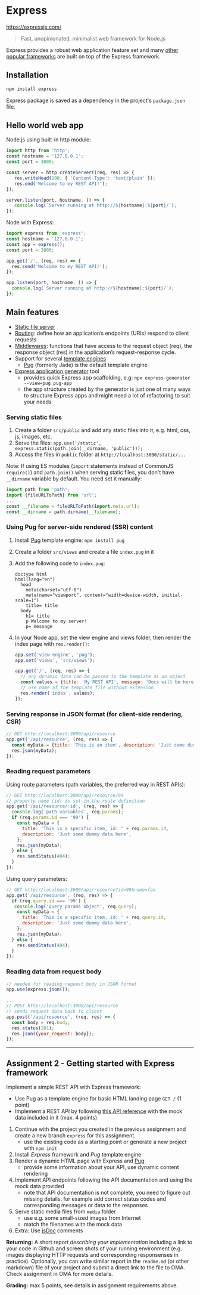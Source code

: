 # Express

<https://expressjs.com/>

>Fast, unopinionated, minimalist web framework for Node.js

Express provides a robust web application feature set and many [other popular frameworks](https://expressjs.com/en/resources/frameworks.html) are built on top of the Express framework.

## Installation

```bash
npm install express
```

Express package is saved as a dependency in the project's `package.json` file.

## Hello world web app

Node.js using built-in http module:

```js
import http from 'http';
const hostname = '127.0.0.1';
const port = 3000;

const server = http.createServer((req, res) => {
   res.writeHead(200, { 'Content-Type': 'text/plain' });
   res.end('Welcome to my REST API!');
});

server.listen(port, hostname, () => {
   console.log(`Server running at http://${hostname}:${port}/`);
});
```

Node with Express:

```js
import express from 'express';
const hostname = '127.0.0.1';
const app = express();
const port = 3000;

app.get('/', (req, res) => {
  res.send('Welcome to my REST API!');
});

app.listen(port, hostname, () => {
  console.log(`Server running at http://${hostname}:${port}/`);
});
```

## Main features

- [Static file server](https://expressjs.com/en/starter/static-files.html)
- [Routing](https://expressjs.com/en/guide/routing.html): define how an application’s endpoints (URIs) respond to client requests
- [Middlewares](https://expressjs.com/en/guide/using-middleware.html): functions that have access to the request object (req), the response object (res) in the application’s request-response cycle.
- Support for several [template engines](https://expressjs.com/en/guide/using-template-engines.html)
  - [Pug](https://pugjs.org/) (formerly Jade) is the default template engine
- [Express application generator](https://expressjs.com/en/starter/generator.html) tool
  - provides quick Express app scaffolding, e.g: `npx express-generator --view=pug pug-app`
  - the app structure created by the generator is just one of many ways to structure Express apps and might need a lot of refactoring to suit your needs

### Serving static files

1. Create a folder `src/public` and add any static files into it, e.g. html, css, js, images, etc.
1. Serve the files: `app.use('/static', express.static(path.join(__dirname, 'public')));`
1. Access the files in `public` folder at `http://localhost:3000/static/...`

Note: If using ES modules (`import` statements instead of CommonJS `require()`) and `path.join()` when serving static files, you don't have `__dirname` variable by default. You need set it manually:

```js
import path from 'path';
import {fileURLToPath} from 'url';
...
const __filename = fileURLToPath(import.meta.url);
const __dirname = path.dirname(__filename);
```

### Using Pug for server-side rendered (SSR) content

1. Install [Pug](https://pugjs.org/) template engine: `npm install pug`
1. Create a folder `src/views` and create a file `index.pug` in it
1. Add the following code to `index.pug`:

   ```pug
   doctype html
   html(lang="en")
     head
       meta(charset="utf-8")
       meta(name="viewport", content="width=device-width, initial-scale=1")
       title= title
     body
       h1= title
       p Welcome to my server!
       p= message
   ```

1. In your Node app, set the view engine and views folder, then render the index page with `res.render()`:

   ```js
   app.set('view engine', 'pug');
   app.set('views', 'src/views');

   app.get('/', (req, res) => {
     // any dynamic data can be passed to the template as an object 
     const values = {title: 'My REST API', message: 'Docs will be here!'}; 
     // use name of the template file without extension
     res.render('index', values);
   });
   ```

### Serving response in JSON format (for client-side rendering, CSR)

```js
// GET http://localhost:3000/api/resource
app.get('/api/resource', (req, res) => {
  const myData = {title: 'This is an item', description: 'Just some dummy data here'};
  res.json(myData);
});
```

### Reading request parameters

Using route parameters (path variables, the preferred way in REST APIs):

```js
// GET http://localhost:3000/api/resource/99
// property name (id) is set in the route definition
app.get('/api/resource/:id', (req, res) => {
  console.log('path variables', req.params);
  if (req.params.id === '99') {
    const myData = {
      title: 'This is a specific item, id: ' + req.params.id,
      description: 'Just some dummy data here',
    };
    res.json(myData);
  } else {
    res.sendStatus(404);
  }
});
```

Using query parameters:

```js
// GET http://localhost:3000/api/resource?id=99&name=foo
app.get('/api/resource', (req, res) => {
  if (req.query.id === '99') {
   console.log('query params object', req.query);
    const myData = {
      title: 'This is a specific item, id: ' + req.query.id,
      description: 'Just some dummy data here',
    };
    res.json(myData);
  } else {
    res.sendStatus(404);
  }
});
```

### Reading data from request body

```js
// needed for reading request body in JSON format
app.use(express.json());

...
// POST http://localhost:3000/api/resource
// sends request data back to client
app.post('/api/resource', (req, res) => {
  const body = req.body;
  res.status(201);
  res.json({your_request: body});
});
```

---

## Assignment 2 - Getting started with Express framework

Implement a simple REST API with Express framework:

- Use Pug as a template engine for basic HTML landing page `GET /` (1 point)
- Implement a REST API by following [this API reference](./assets/media-api-reference-v1.md) with the mock data included in it (max. 4 points)

1. Continue with the project you created in the previous assignment and create a new branch `express` for this assignment.
   - use the existing code as a starting point or generate a new project with `npm init`
1. Install _Express_ framework and _Pug_ template engine
1. Render a dynamic HTML page with Express and [Pug](https://expressjs.com/en/guide/using-template-engines.html)
   - provide some information about your API, use dynamic content rendering
1. Implement API endpoints following the API documentation and using the mock data provided
   - note that API documentation is not complete, you need to figure out missing details. for example add correct status codes and corresponding messages or data to the responses
1. Serve static media files from `media` folder
   - use e.g. some small-sized images from Internet
   - match the filenames with the mock data
1. Extra: Use [jsDoc](https://jsdoc.app/index.html) comments

**Returning:** A short report _describing your implementation_ including a link to your code in Github and screen shots of your running environment (e.g. images displaying HTTP requests and corresponding responsenses in practice). Optionally, you can write similar report in the `readme.md` (or other markdown) file of your project and submit a direct link to the file to OMA. Check assignment in OMA for more details.

**Grading:** max 5 points, see details in assignment requirements above.
